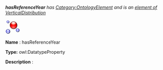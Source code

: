 ___hasReferenceYear__ 
 has
 [Category:OntologyElement](../../Category/OntologyElement "Category:OntologyElement") 
 and is an
 [element of](../../Property/ElementOf "Property:ElementOf") 
[VerticalDistribution](../../Submissions/VerticalDistribution "Submissions:VerticalDistribution")_




  





[![DatatypeProperty](../images/thumb/a/a5/DatatypeProperty.gif/45px-DatatypeProperty.gif)](../../Image/DatatypeProperty.gif "DatatypeProperty")


__Name__ 
 : hasReferenceYear
 



__Type:__ 
 owl:DatatypeProperty
 



__Description__ 
 :